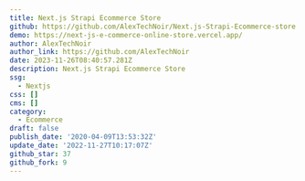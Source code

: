 ```yaml
---
title: Next.js Strapi Ecommerce Store
github: https://github.com/AlexTechNoir/Next.js-Strapi-Ecommerce-store
demo: https://next-js-e-commerce-online-store.vercel.app/
author: AlexTechNoir
author_link: https://github.com/AlexTechNoir
date: 2023-11-26T08:40:57.281Z
description: Next.js Strapi Ecommerce Store
ssg:
  - Nextjs
css: []
cms: []
category:
  - Ecommerce
draft: false
publish_date: '2020-04-09T13:53:32Z'
update_date: '2022-11-27T10:17:07Z'
github_star: 37
github_fork: 9
---
```

